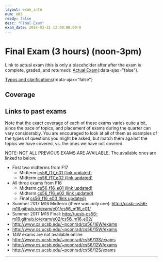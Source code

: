 ```yaml
---
layout: exam_info
num: e03
ready: false
desc: "Final Exam"
exam_date: 2018-03-21 12:00:00.00-8
---
```



<div style="display:none;">  http://ucsb-cs56-f17.github.io/exam/e03
</div>

# Final Exam (3 hours) (noon-3pm)

Link to actual exam (this is only a placeholder after after the exam is complete, graded,
and returned): [Actual Exam](cs56_w18_e03/){:data-ajax="false"}.

[Typos and clarifications](typos){:data-ajax="false"}


## Coverage
    
## Links to past exams

Note that the exact coverage of each of these exams varies quite a bit, since the pace of topics, and placement of exams during the quarter can vary considerably.  You are encouraged to look at all of them as examples of the types of questions you might be asked, but
match them against the topics we have covered, vs. the ones we have not covered.

NOTE: NOT ALL PREVIOUS EXAMS ARE AVAILABLE.    The available ones are linked to below.

* First two midterms from F17
    * Midterm [cs56_f17_e01 (link updated)](http://ucsb-cs56-f17.github.io/exam/e01/cs56_f17_e01/)
    * Midterm [cs56_f17_e02 (link updated)](http://ucsb-cs56-f17.github.io/exam/e02/cs56_f17_e02/)
* All three exams from F16
    * Midterm [cs56_f16_e01 (link updated)](http://ucsb-cs56-f16.github.io/exam/e01/cs56_f16_e01/)
    * Midterm [cs56_f16_e02 (link updated)](http://ucsb-cs56-f16.github.io/exam/e02/cs56_f16_e02/)
    * Final [cs56_f16_e03 (link updated)](http://ucsb-cs56-f16.github.io/exam/e03/cs56_f16_e03/)
* Summer 2017 M16 Midterm (there was only one): <http://ucsb-cs56-m16.github.io/exam/e01/cs56_m16_e01/>
* Summer 2017 M16 Final: <http://ucsb-cs56-m16.github.io/exam/e02/cs56_m16_e02/>
* <http://www.cs.ucsb.edu/~pconrad/cs56/16W/exams> 
* <http://www.cs.ucsb.edu/~pconrad/cs56/15W/exams>
* 14W exams are not available online
* <http://www.cs.ucsb.edu/~pconrad/cs56/13S/exams>
* <http://www.cs.ucsb.edu/~pconrad/cs56/12W/exams>
* <http://www.cs.ucsb.edu/~pconrad/cs56/12S/exams>


---

<div style="display:none;">  http://ucsb-cs56-f16.github.io/exam/e03 </div>
